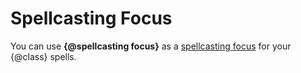 # Spellcasting Focus
You can use **{@spellcasting focus}** as a [spellcasting focus] for your {@class} spells.

[spellcasting focus]: #
